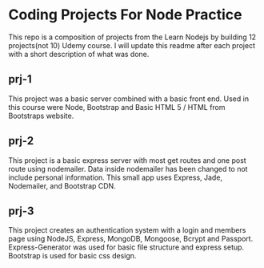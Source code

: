 Coding Projects For Node Practice
======

This repo is a composition of projects from the Learn Nodejs by building 12 projects(not 10) Udemy course. I will update this readme after each project with a short description of what was done.

## prj-1
This project was a basic server combined with a basic front end. Used in this course were Node, Bootstrap and Basic HTML 5 / HTML from Bootstraps website.

## prj-2
This project is a basic express server with most get routes and one post route using nodemailer. Data inside nodemailer has been changed to not include personal information. This small app uses Express, Jade, Nodemailer, and Bootstrap CDN.

## prj-3
This project creates an authentication system with a login and members page using NodeJS, Express, MongoDB, Mongoose, Bcrypt and Passport. Express-Generator was used for basic file structure and express setup. Bootstrap is used for basic css design. 
